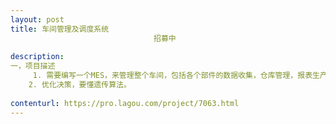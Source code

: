 ```yaml
---                
layout: post       
title: 车间管理及调度系统
                                招募中
           
description: 
一，项目描述
     1. 需要编写一个MES，来管理整个车间，包括各个部件的数据收集，仓库管理，报表生产等。
    2. 优化决策，要懂遗传算法。
     
contenturl: https://pro.lagou.com/project/7063.html      
---                 
```

